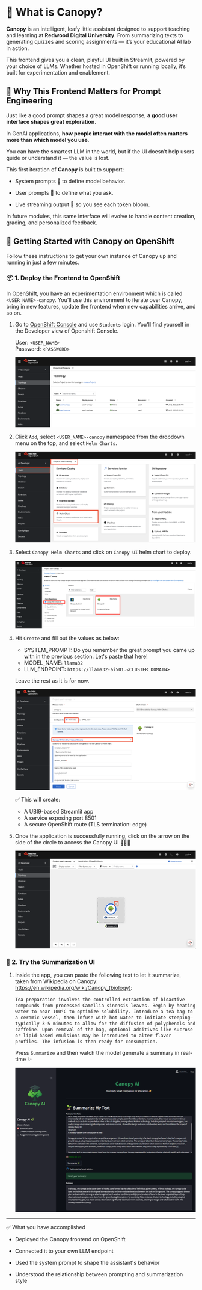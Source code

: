 # 🌿 What is Canopy?

<div class="terminal-curl"></div>

**Canopy** is an intelligent, leafy little assistant designed to support teaching and learning at **Redwood Digital University**. From summarizing texts to generating quizzes and scoring assignments — it’s your educational AI lab in action.

This frontend gives you a clean, playful UI built in Streamlit, powered by your choice of LLMs. Whether hosted in OpenShift or running locally, it’s built for experimentation and enablement.

## 🎯 Why This Frontend Matters for Prompt Engineering

Just like a good prompt shapes a great model response, **a good user interface shapes great exploration**.

In GenAI applications, **how people interact with the model often matters more than which model you use**.

You can have the smartest LLM in the world, but if the UI doesn’t help users guide or understand it — the value is lost.

This first iteration of **Canopy** is built to support:

- System prompts 🧠 to define model behavior.

- User prompts 💬 to define what you ask.

- Live streaming output 🌱 so you see each token bloom.

In future modules, this same interface will evolve to handle content creation, grading, and personalized feedback.

## 🚀 Getting Started with Canopy on OpenShift

Follow these instructions to get your own instance of Canopy up and running in just a few minutes.

### 📦 1. Deploy the Frontend to OpenShift

In OpenShift, you have an experimentation environment which is called `<USER_NAME>-canopy`. You'll use this environment to iterate over Canopy, bring in new features, update the frontend when new capabilities arrive, and so on. 

1. Go to [OpenShift Console](https://console-openshift-console.<CLUSTER_DOMAIN>) and use `Students` login. You'll find yourself in the Developer view of Openshift Console.

    User: `<USER_NAME>`  
    Password: `<PASSWORD>`

    ![openshift-console.png](./images/openshift-console.png)

2. Click `Add`, select `<USER_NAME>-canopy` namespace from the dropdown menu on the top, and select `Helm Charts`. 

    ![add-helm.png](./images/add-helm.png)

3. Select `Canopy Helm Charts` and click on `Canopy UI` helm chart to deploy.

    ![canopy-helm](./images/canopy-helm.png)

4. Hit `Create` and fill out the values as below:

    - SYSTEM_PROMPT: Do you remember the great prompt you came up with in the previous section. Let's paste that here!
    - MODEL_NAME: `llama32`
    - LLM_ENDPOINT: `https://llama32-ai501.<CLUSTER_DOMAIN>`
  
    Leave the rest as it is for now.

    ![helm-values.png](./images/helm-values.png)

    ✅ This will create:

    - A UBI9-based Streamlit app
    - A service exposing port 8501
    - A secure OpenShift route (TLS termination: edge)

5. Once the application is successfully running, click on the arrow on the side of the circle to access the Canopy UI 🌳🌳🌳

    ![canopy-ui-ocp.png](./images/canopy-ui-ocp.png)


### 🧪 2. Try the Summarization UI

1. Inside the app, you can paste the following text to let it summarize, taken from Wikipedia on Canopy: https://en.wikipedia.org/wiki/Canopy_(biology):
   
    ```
    Tea preparation involves the controlled extraction of bioactive compounds from processed Camellia sinensis leaves. Begin by heating water to near 100°C to optimize solubility. Introduce a tea bag to a ceramic vessel, then infuse with hot water to initiate steeping—typically 3–5 minutes to allow for the diffusion of polyphenols and caffeine. Upon removal of the bag, optional additives like sucrose or lipid-based emulsions may be introduced to alter flavor profiles. The infusion is then ready for consumption.
    ```

    Press `Summarize` and then watch the model generate a summary in real-time ✨

    ![summarize-with-canopy](./images/summarize-with-canopy.png)

---

✅ What you have accomplished

- Deployed the Canopy frontend on OpenShift

- Connected it to your own LLM endpoint

- Used the system prompt to shape the assistant's behavior

- Understood the relationship between prompting and summarization style